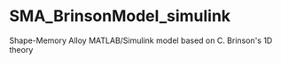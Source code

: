 # SMA_BrinsonModel_simulink
Shape-Memory Alloy MATLAB/Simulink model based on C. Brinson's 1D theory
